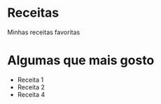 # Receitas
Minhas receitas favoritas

# Algumas que mais gosto
 - Receita 1
 - Receita 2
 - Receita 4
